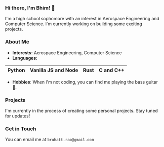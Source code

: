 ### Hi there, I'm Bhim! 👋
I'm a high school sophomore with an interest in Aerospace Engineering and Computer Science. I'm currently working on building some exciting projects.

### About Me
- **Interests:** Aerospace Engineering, Computer Science
- **Languages:**

| Python | Vanilla JS and Node | Rust | C and C++ |
| ------ | ------------------- | ---- | --------- |
- **Hobbies:** When I'm not coding, you can find me playing the bass guitar 🎸.

### Projects
I'm currently in the process of creating some personal projects. Stay tuned for updates!

### Get in Touch
You can email me at `bruhatt.rao@gmail.com`
